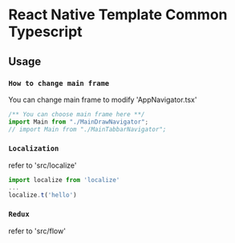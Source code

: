 # React Native Template Common Typescript

## Usage

### `How to change main frame`

You can change main frame to modify 'AppNavigator.tsx'

```typescript
/** You can choose main frame here **/
import Main from "./MainDrawNavigator";
// import Main from "./MainTabbarNavigator";
```

### `Localization`

refer to 'src/localize'

```javascript
import localize from 'localize'
...
localize.t('hello')
```

### `Redux`

refer to 'src/flow'

